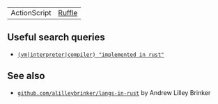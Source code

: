 
<table>
  <tr><td>ActionScript</td><td><a href="https://ruffle.rs/">Ruffle</a></td></tr>
</table>

## Useful search queries

- [`(vm|interpreter|compiler) "implemented in rust"`](https://duckduckgo.com/?q=(vm|interpreter|compiler)+"implemented+in+rust")


## See also

- [`github.com/alilleybrinker/langs-in-rust`](github.com/alilleybrinker/langs-in-rust) by  Andrew Lilley Brinker
